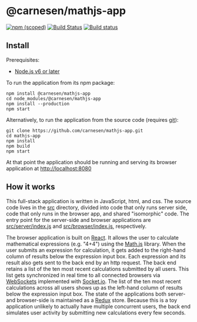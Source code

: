 # @carnesen/mathjs-app
[![npm (scoped)](https://img.shields.io/npm/v/@carnesen/mathjs-app.svg)](https://www.npmjs.com/package/@carnesen/mathjs-app)
[![Build Status](https://travis-ci.org/carnesen/mathjs-app.svg?branch=master)](https://travis-ci.org/carnesen/mathjs-app)
[![Build status](https://ci.appveyor.com/api/projects/status/gflhw4y0nh6mdnio/branch/master?svg=true)](https://ci.appveyor.com/project/carnesen/mathjs-app/branch/master)

## Install
Prerequisites:
  - [Node.js v6 or later](https://nodejs.org/en/download/)
  
To run the application from its npm package:
```
npm install @carnesen/mathjs-app
cd node_modules/@carnesen/mathjs-app
npm install --production
npm start
```

Alternatively, to run the application from the source code (requires [git](https://git-scm.com/book/en/v2/Getting-Started-Installing-Git)):

```
git clone https://github.com/carnesen/mathjs-app.git
cd mathjs-app
npm install
npm build
npm start
```

At that point the application should be running and serving its browser application at [http://localhost:8080](http://localhost:8080)

## How it works
This full-stack application is written in JavaScript, html, and css. The source code lives in the [src](src) directory, divided into code that only runs server side, code that only runs in the browser app, and shared "isomorphic" code. The entry point for the server-side and browser applications are [src/server/index.js](src/server/index.js) and [src/browser/index.js](src/browser/index.js), respectively.

The browser application is built on [React](https://facebook.github.io/react/). It allows the user to calculate mathematical expressions (e.g. "4+4") using the [Math.js](http://mathjs.org/) library. When the user submits an expression for calculation, it gets added to the right-hand column of results below the expression input box. Each expression and its result also gets sent to the back end by an http request. The back end retains a list of the ten most recent calculations submitted by all users. This list gets synchronized in real time to all connected browsers via [WebSockets](https://en.wikipedia.org/wiki/WebSocket) implemented with [Socket.io](http://socket.io/). The list of the ten most recent calculations across all users shows up as the left-hand column of results below the expression input box. The state of the applications both server- and browser-side is maintained as a [Redux](http://redux.js.org/) store. Because this is a toy application unlikely to actually have multiple concurrent users, the back end simulates user activity by submitting new calculations every few seconds.
